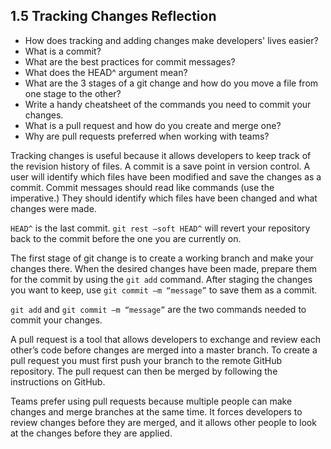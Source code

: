 ## 1.5 Tracking Changes Reflection

- How does tracking and adding changes make developers' lives easier?
- What is a commit?
- What are the best practices for commit messages?
- What does the HEAD^ argument mean?
- What are the 3 stages of a git change and how do you move a file from one stage to the other?
- Write a handy cheatsheet of the commands you need to commit your changes.
- What is a pull request and how do you create and merge one?
- Why are pull requests preferred when working with teams?

Tracking changes is useful because it allows developers to keep track of the revision history of files. A commit is a save point in version control. A user will identify which files have been modified and save the changes as a commit. Commit messages should read like commands (use the imperative.) They should identify which files have been changed and what changes were made.

`HEAD^` is the last commit.
`git rest –soft HEAD^` will revert your repository back to the commit before the one you are currently on.

The first stage of git change is to create a working branch and make your changes there. When the desired changes have been made, prepare them for the commit by using the `git add` command. After staging the changes you want to keep, use `git commit –m “message”` to save them as a commit.

`git add` and `git commit –m “message”` are the two commands needed to commit your changes.

A pull request is a tool that allows developers to exchange and review each other’s code before changes are merged into a master branch. To create a pull request you must first push your branch to the remote GitHub repository. The pull request can then be merged by following the instructions on GitHub.

Teams prefer using pull requests because multiple people can make changes and merge branches at the same time. It forces developers to review changes before they are merged, and it allows other people to look at the changes before they are applied.
